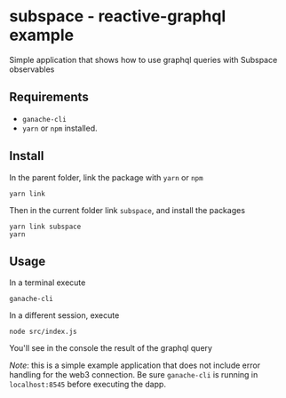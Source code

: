 subspace - reactive-graphql example 
===
Simple application that shows how to use graphql queries with Subspace observables

## Requirements
- `ganache-cli`
- `yarn` or `npm` installed.

## Install
In the parent folder, link the package with `yarn` or `npm`
```
yarn link
```
Then in the current folder link `subspace`, and install the packages
```
yarn link subspace
yarn
```

## Usage
In a terminal execute 
```
ganache-cli
```

In a different session, execute
```
node src/index.js 
```

You'll see in the console the result of the graphql query


*Note*: this is a simple example application that does not include error handling for the web3 connection. Be sure `ganache-cli` is running in `localhost:8545` before executing the dapp.